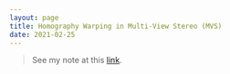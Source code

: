 ```yaml
---
layout: page
title: Homography Warping in Multi-View Stereo (MVS)
date: 2021-02-25
---
```


> See my note at this [link](https://github.com/ccj5351/mystudynotes/blob/master/docs/stereo_matching/homography-warping-in-MVS.ipynb).
